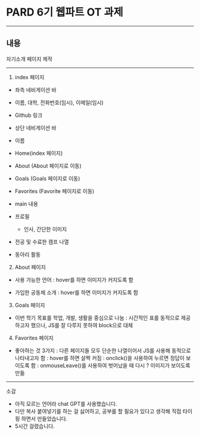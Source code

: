 # PARD 6기 웹파트 OT 과제
---
## 내용
자기소개 페이지 제작

---
1. index 페이지
- 좌측 네비게이션 바
 - 이름, 대학, 전화번호(임시), 이메일(임시)
 - Github 링크

- 상단 네비게이션 바
 - 이름
 - Home(index 페이지)
 - About (About 페이지로 이동)
 - Goals (Goals 페이지로 이동)
 - Favorites (Favorite 페이지로 이동)

- main 내용
 - 프로필
   - 인사, 간단한 이미지
  - 전공 및 수료한 캠프 나열
  - 동아리 활동

2. About 페이지
- 사용 가능한 언어
 : hover를 하면 이미지가 커지도록 함

- 가입한 공동체 소개
 : hover를 하면 이미지가 커지도록 함

3. Goals 페이지
- 이번 학기 목표를 학업, 개발, 생활을 중심으로 나눔
 : 시간적인 표를 동적으로 제공하고자 했으나, JS를 잘 다루지 못하여 block으로 대체

4. Favorites 페이지
- 좋아하는 것 3가지
 : 다른 페이지들 모두 단순한 나열이어서 JS를 사용해 동적으로 나타내고자 함
 : hover를 하면 살짝 커짐
 : onclick()을 사용하여 누르면 정답이 보이도록 함
 : onmouseLeave()를 사용하여 벗어났을 때 다시 ? 이미지가 보이도록 만듦

---
소감
- 아직 모르는 언어라 chat GPT를 사용했습니다.
- 다만 복사 붙여넣기를 하는 걸 싫어하고, 공부를 할 필요가 있다고 생각해 직접 타이핑 하면서 만들었습니다. 
- 5시간 걸렸습니다.